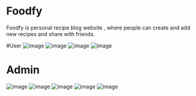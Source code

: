 
# Foodfy

Foodfy is personal recipe blog website , where people can create and add new recipes and share with friends.

#User
![image](https://user-images.githubusercontent.com/56657915/236451124-9fa8cbde-ecd7-40b3-9d7d-fbf089d77220.png)
![image](https://user-images.githubusercontent.com/56657915/236451191-9be2d2d9-f5e7-45a5-8317-8b34dde93ae2.png)
![image](https://user-images.githubusercontent.com/56657915/236451229-836884b9-dce0-4504-bc57-9b89f28b3a63.png)
![image](https://user-images.githubusercontent.com/56657915/236451263-c11d3df4-0473-4d00-a2ae-c7df87850698.png)

# Admin
![image](https://user-images.githubusercontent.com/56657915/236451679-6b11d039-e3cc-4fff-96aa-27920d055f51.png)
![image](https://user-images.githubusercontent.com/56657915/236451710-c7950917-4aea-4fc5-a98a-6aadd17d9215.png)
![image](https://user-images.githubusercontent.com/56657915/236451738-3060ff4a-715b-416e-b5a1-5589344c8351.png)
![image](https://user-images.githubusercontent.com/56657915/236451813-3fb20296-b65b-4c70-93c0-647471cf8247.png)
![image](https://user-images.githubusercontent.com/56657915/236451842-2526b0be-3887-4689-a30b-10f1bf49b1c9.png)


